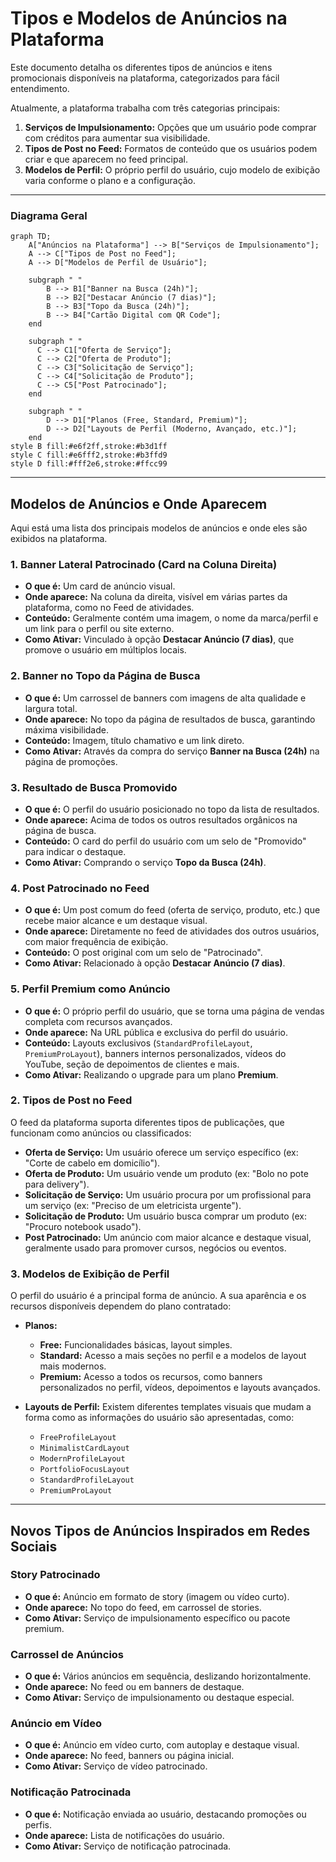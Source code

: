 # Tipos e Modelos de Anúncios na Plataforma

Este documento detalha os diferentes tipos de anúncios e itens promocionais disponíveis na plataforma, categorizados para fácil entendimento.

Atualmente, a plataforma trabalha com três categorias principais:

1.  **Serviços de Impulsionamento:** Opções que um usuário pode comprar com créditos para aumentar sua visibilidade.
2.  **Tipos de Post no Feed:** Formatos de conteúdo que os usuários podem criar e que aparecem no feed principal.
3.  **Modelos de Perfil:** O próprio perfil do usuário, cujo modelo de exibição varia conforme o plano e a configuração.

---

### Diagrama Geral

```mermaid
graph TD;
    A["Anúncios na Plataforma"] --> B["Serviços de Impulsionamento"];
    A --> C["Tipos de Post no Feed"];
    A --> D["Modelos de Perfil de Usuário"];

    subgraph " "
        B --> B1["Banner na Busca (24h)"];
        B --> B2["Destacar Anúncio (7 dias)"];
        B --> B3["Topo da Busca (24h)"];
        B --> B4["Cartão Digital com QR Code"];
    end

    subgraph " "
      C --> C1["Oferta de Serviço"];
      C --> C2["Oferta de Produto"];
      C --> C3["Solicitação de Serviço"];
      C --> C4["Solicitação de Produto"];
      C --> C5["Post Patrocinado"];
    end

    subgraph " "
        D --> D1["Planos (Free, Standard, Premium)"];
        D --> D2["Layouts de Perfil (Moderno, Avançado, etc.)"];
    end
style B fill:#e6f2ff,stroke:#b3d1ff
style C fill:#e6fff2,stroke:#b3ffd9
style D fill:#fff2e6,stroke:#ffcc99
```

---

## Modelos de Anúncios e Onde Aparecem

Aqui está uma lista dos principais modelos de anúncios e onde eles são exibidos na plataforma.

### 1. Banner Lateral Patrocinado (Card na Coluna Direita)
-   **O que é:** Um card de anúncio visual.
-   **Onde aparece:** Na coluna da direita, visível em várias partes da plataforma, como no Feed de atividades.
-   **Conteúdo:** Geralmente contém uma imagem, o nome da marca/perfil e um link para o perfil ou site externo.
-   **Como Ativar:** Vinculado à opção **Destacar Anúncio (7 dias)**, que promove o usuário em múltiplos locais.

### 2. Banner no Topo da Página de Busca
-   **O que é:** Um carrossel de banners com imagens de alta qualidade e largura total.
-   **Onde aparece:** No topo da página de resultados de busca, garantindo máxima visibilidade.
-   **Conteúdo:** Imagem, título chamativo e um link direto.
-   **Como Ativar:** Através da compra do serviço **Banner na Busca (24h)** na página de promoções.

### 3. Resultado de Busca Promovido
-   **O que é:** O perfil do usuário posicionado no topo da lista de resultados.
-   **Onde aparece:** Acima de todos os outros resultados orgânicos na página de busca.
-   **Conteúdo:** O card do perfil do usuário com um selo de "Promovido" para indicar o destaque.
-   **Como Ativar:** Comprando o serviço **Topo da Busca (24h)**.

### 4. Post Patrocinado no Feed
-   **O que é:** Um post comum do feed (oferta de serviço, produto, etc.) que recebe maior alcance e um destaque visual.
-   **Onde aparece:** Diretamente no feed de atividades dos outros usuários, com maior frequência de exibição.
-   **Conteúdo:** O post original com um selo de "Patrocinado".
-   **Como Ativar:** Relacionado à opção **Destacar Anúncio (7 dias)**.

### 5. Perfil Premium como Anúncio
-   **O que é:** O próprio perfil do usuário, que se torna uma página de vendas completa com recursos avançados.
-   **Onde aparece:** Na URL pública e exclusiva do perfil do usuário.
-   **Conteúdo:** Layouts exclusivos (`StandardProfileLayout`, `PremiumProLayout`), banners internos personalizados, vídeos do YouTube, seção de depoimentos de clientes e mais.
-   **Como Ativar:** Realizando o upgrade para um plano **Premium**.

### 2. Tipos de Post no Feed

O feed da plataforma suporta diferentes tipos de publicações, que funcionam como anúncios ou classificados:

-   **Oferta de Serviço:** Um usuário oferece um serviço específico (ex: "Corte de cabelo em domicílio").
-   **Oferta de Produto:** Um usuário vende um produto (ex: "Bolo no pote para delivery").
-   **Solicitação de Serviço:** Um usuário procura por um profissional para um serviço (ex: "Preciso de um eletricista urgente").
-   **Solicitação de Produto:** Um usuário busca comprar um produto (ex: "Procuro notebook usado").
-   **Post Patrocinado:** Um anúncio com maior alcance e destaque visual, geralmente usado para promover cursos, negócios ou eventos.

### 3. Modelos de Exibição de Perfil

O perfil do usuário é a principal forma de anúncio. A sua aparência e os recursos disponíveis dependem do plano contratado:

-   **Planos:**
    -   **Free:** Funcionalidades básicas, layout simples.
    -   **Standard:** Acesso a mais seções no perfil e a modelos de layout mais modernos.
    -   **Premium:** Acesso a todos os recursos, como banners personalizados no perfil, vídeos, depoimentos e layouts avançados.

-   **Layouts de Perfil:** Existem diferentes templates visuais que mudam a forma como as informações do usuário são apresentadas, como:
    -   `FreeProfileLayout`
    -   `MinimalistCardLayout`
    -   `ModernProfileLayout`
    -   `PortfolioFocusLayout`
    -   `StandardProfileLayout`
    -   `PremiumProLayout`

---

## Novos Tipos de Anúncios Inspirados em Redes Sociais

### Story Patrocinado
- **O que é:** Anúncio em formato de story (imagem ou vídeo curto).
- **Onde aparece:** No topo do feed, em carrossel de stories.
- **Como Ativar:** Serviço de impulsionamento específico ou pacote premium.

### Carrossel de Anúncios
- **O que é:** Vários anúncios em sequência, deslizando horizontalmente.
- **Onde aparece:** No feed ou em banners de destaque.
- **Como Ativar:** Serviço de impulsionamento ou destaque especial.

### Anúncio em Vídeo
- **O que é:** Anúncio em vídeo curto, com autoplay e destaque visual.
- **Onde aparece:** No feed, banners ou página inicial.
- **Como Ativar:** Serviço de vídeo patrocinado.

### Notificação Patrocinada
- **O que é:** Notificação enviada ao usuário, destacando promoções ou perfis.
- **Onde aparece:** Lista de notificações do usuário.
- **Como Ativar:** Serviço de notificação patrocinada. 